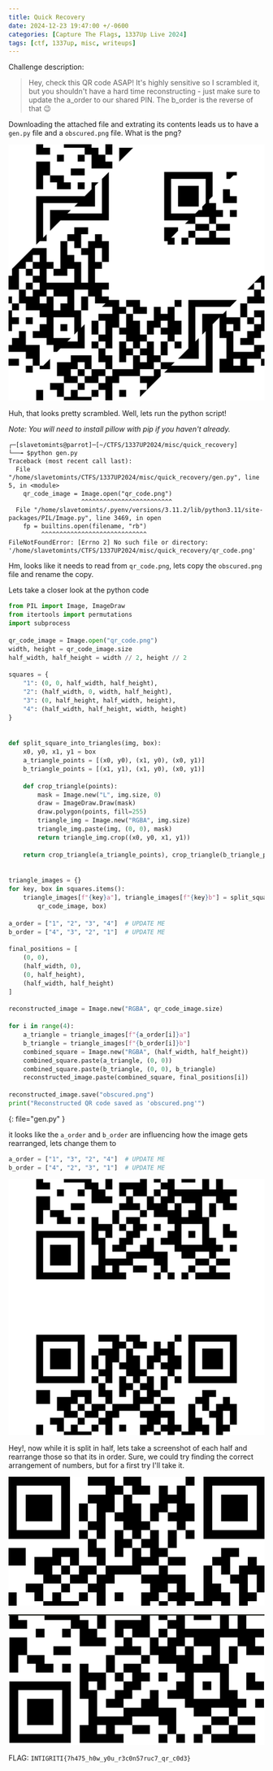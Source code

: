 ```yaml
---
title: Quick Recovery
date: 2024-12-23 19:47:00 +/-0600
categories: [Capture The Flags, 1337Up Live 2024]
tags: [ctf, 1337up, misc, writeups]
---
```


Challenge description:

> Hey, check this QR code ASAP! It's highly sensitive so I scrambled it, but you shouldn't have a hard time reconstructing - just make sure to update the a_order to our shared PIN. The b_order is the reverse of that 😉

Downloading the attached file and extrating its contents leads us to have a `gen.py` file and a `obscured.png` file. What is the png?

![the original qr code](assets/img/1337up-2024/quick-recovery/qr_code.png)

Huh, that looks pretty scrambled. Well, lets run the python script! 

*Note: You will need to install pillow with pip if you haven't already.*

```terminal
┌─[slavetomints@parrot]─[~/CTFS/1337UP2024/misc/quick_recovery]
└──╼ $python gen.py 
Traceback (most recent call last):
  File "/home/slavetomints/CTFS/1337UP2024/misc/quick_recovery/gen.py", line 5, in <module>
    qr_code_image = Image.open("qr_code.png")
                    ^^^^^^^^^^^^^^^^^^^^^^^^^
  File "/home/slavetomints/.pyenv/versions/3.11.2/lib/python3.11/site-packages/PIL/Image.py", line 3469, in open
    fp = builtins.open(filename, "rb")
         ^^^^^^^^^^^^^^^^^^^^^^^^^^^^^
FileNotFoundError: [Errno 2] No such file or directory: '/home/slavetomints/CTFS/1337UP2024/misc/quick_recovery/qr_code.png'
```
Hm, looks like it needs to read from `qr_code.png`, lets copy the `obscured.png` file and rename the copy.

Lets take a closer look at the python code

```python
from PIL import Image, ImageDraw
from itertools import permutations
import subprocess

qr_code_image = Image.open("qr_code.png")
width, height = qr_code_image.size
half_width, half_height = width // 2, height // 2

squares = {
    "1": (0, 0, half_width, half_height),
    "2": (half_width, 0, width, half_height),
    "3": (0, half_height, half_width, height),
    "4": (half_width, half_height, width, height)
}


def split_square_into_triangles(img, box):
    x0, y0, x1, y1 = box
    a_triangle_points = [(x0, y0), (x1, y0), (x0, y1)]
    b_triangle_points = [(x1, y1), (x1, y0), (x0, y1)]

    def crop_triangle(points):
        mask = Image.new("L", img.size, 0)
        draw = ImageDraw.Draw(mask)
        draw.polygon(points, fill=255)
        triangle_img = Image.new("RGBA", img.size)
        triangle_img.paste(img, (0, 0), mask)
        return triangle_img.crop((x0, y0, x1, y1))

    return crop_triangle(a_triangle_points), crop_triangle(b_triangle_points)


triangle_images = {}
for key, box in squares.items():
    triangle_images[f"{key}a"], triangle_images[f"{key}b"] = split_square_into_triangles(
        qr_code_image, box)

a_order = ["1", "2", "3", "4"]  # UPDATE ME
b_order = ["4", "3", "2", "1"]  # UPDATE ME

final_positions = [
    (0, 0),
    (half_width, 0),
    (0, half_height),
    (half_width, half_height)
]

reconstructed_image = Image.new("RGBA", qr_code_image.size)

for i in range(4):
    a_triangle = triangle_images[f"{a_order[i]}a"]
    b_triangle = triangle_images[f"{b_order[i]}b"]
    combined_square = Image.new("RGBA", (half_width, half_height))
    combined_square.paste(a_triangle, (0, 0))
    combined_square.paste(b_triangle, (0, 0), b_triangle)
    reconstructed_image.paste(combined_square, final_positions[i])

reconstructed_image.save("obscured.png")
print("Reconstructed QR code saved as 'obscured.png'")
```
{: file="gen.py" }

it looks like the `a_order` and `b_order` are influencing how the image gets rearranged, lets change them to 

```python
a_order = ["1", "3", "2", "4"]  # UPDATE ME
b_order = ["4", "2", "3", "1"]  # UPDATE ME
```

![better image](assets/img/1337up-2024/quick-recovery/obscured.png)

Hey!, now while it is split in half, lets take a screenshot of each half and rearrange those so that its in order. Sure, we could try finding the correct arrangement of numbers, but for a first try I'll take it. 

![QR1](assets/img/1337up-2024/quick-recovery/qr1.png)

![QR2](assets/img/1337up-2024/quick-recovery/qr2.png)

FLAG: `INTIGRITI{7h475_h0w_y0u_r3c0n57ruc7_qr_c0d3}`
